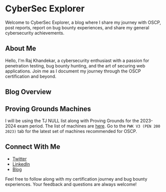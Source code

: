 # CyberSec Explorer

Welcome to CyberSec Explorer, a blog where I share my journey with OSCP, post reports, report on bug bounty experiences,  and share my general cybersecurity achievements.

## About Me

Hello, I'm Raj Khandekar, a cybersecurity enthusiast with a passion for penetration testing, bug bounty hunting, and the art of securing web applications. Join me as I document my journey through the OSCP certification and beyond.

## Blog Overview

## Proving Grounds Machines
I will be using the TJ NULL list along with Proving Grounds for the 2023-2024 exam period. The list of machines are [here](https://docs.google.com/spreadsheets/u/1/d/1dwSMIAPIam0PuRBkCiDI88pU3yzrqqHkDtBngUHNCw8/htmlview#). Go to the `PWK V3 (PEN 200 2023)` tab for the latest set of machines recommended for OSCP.

## Connect With Me
- [Twitter](https://twitter.com/raj5g_)
- [LinkedIn](https://www.linkedin.com/in/rajkhandekar/)
- [Blog](https://rajkhandekar.netflify.app)

Feel free to follow along with my certification journey and bug bounty experiences. 
Your feedback and questions are always welcome!
